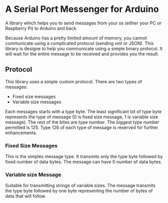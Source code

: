 # A Serial Port Messenger for Arduino

A library which helps you to send messages from your os (either your PC or Raspberry Pi) to Arduino and back.

Because Arduino has a pretty limited amount of memory, you cannot communicate using a complicated protocol (sending xml or JSON). This library is designe to help you communicate using a simple binary protocol. It will wait for the entire message to be received and provides you the result.

## Protocol

This library uses a simple custom protocol. There are two types of messages:

 - Fixed size messages
 - Variable size messages

Each messages starts with a type byte. The least significant bit of type byte represents the type of message (0 is fixed size message, 1 is variable size message). The rest of
the bites are type number. The biggest type number permitted is 125. Type 126 of each type of message is reserved for further enhancements.

### Fixed Size Messages

This is the simples message type. It transmits only the type byte followed by fixed number of data bytes. The message can have 0 number of data bytes.

### Variable size Message

Suitable for transmitting strings of variable sizes. The message transmits the type byte followed by one byte representing the number of bytes of data that will follow.